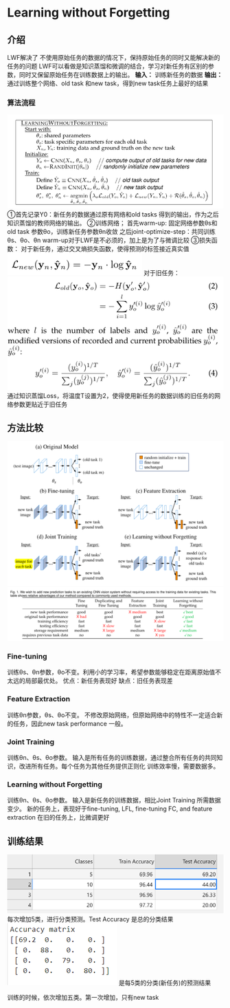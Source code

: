 # Learning without Forgetting
## 介绍
LWF解决了  不使用原始任务的数据的情况下，保持原始任务的同时又能解决新的任务的问题
LWF可以看做是知识蒸馏和微调的结合，学习对新任务有区别的参数，同时又保留原始任务在训练数据上的输出。
**输入：** 训练新任务的数据
**输出：**  通过训练整个网络、old task 和new task，得到new task任务上最好的结果

### 算法流程
![](https://raw.githubusercontent.com/LIUQI-creat/pic/main/20221115215019.png)
 ①首先记录Y0：新任务的数据通过原有网络和old tasks 得到的输出，作为之后知识蒸馏的教师网络的输出。
 ②训练网络；
	 首先warm-up: 固定网络参数θs和old task 参数θo，训练新任务参数θn收敛
	 之后joint-optimize-step：共同训练θs、θo、θn
	 warm-up对于LWF是不必须的，加上是为了与微调比较
③损失函数：
对于新任务，通过交叉熵损失函数，使得预测的标签接近真实值
![](https://raw.githubusercontent.com/LIUQI-creat/pic/main/20221115215928.png)
对于旧任务：
![](https://raw.githubusercontent.com/LIUQI-creat/pic/main/20221115220044.png)
通过知识蒸馏Loss，将温度T设置为2，使得使用新任务的数据训练的旧任务的网络参数更贴近于旧任务

## 方法比较
![](https://raw.githubusercontent.com/LIUQI-creat/pic/main/20221115221854.png)
![](https://raw.githubusercontent.com/LIUQI-creat/pic/main/20221115222309.png)
### Fine-tuning
训练θs、θn参数，θo不变。利用小的学习率，希望参数能够稳定在距离原始值不太远的局部最优处。
优点：新任务表现好
缺点：旧任务表现差

### Feature Extraction
训练θn参数，θs、θo不变。
不修改原始网络，但原始网络中的特性不一定适合新的任务，因此new task performance 一般。

### Joint Training
训练θn、θs、θo参数。
输入是所有任务的训练数据，通过整合所有任务的共同知识，改进所有任务。每个任务为其他任务提供正则化
训练效率慢，需要数据多。

### Learning without Forgetting
训练θn、θs、θo参数。
输入是新任务的训练数据，相比Joint Training 所需数据变少。
新的任务上，表现好于fine-tuning, LFL, fine-tuning FC, and feature extraction
在旧的任务上，比微调更好

## 训练结果
![](https://raw.githubusercontent.com/LIUQI-creat/pic/main/20221116120228.png)
每次增加5类，进行分类预测。Test Accuracy 是总的分类结果
![](https://raw.githubusercontent.com/LIUQI-creat/pic/main/20221116120402.png)
是每5类的分类(新任务)的预测结果

训练的时候，依次增加五类。第一次增加，只有new task

<!--stackedit_data:
eyJoaXN0b3J5IjpbLTM2MzI2NzcwOSwtNTEyMzczODA2LDEzMj
Y1NjQ3OTUsLTE2NDExNzQwOSwxMjc2MDIyOTIsMjA0MzI4NTY5
OSwtMTUxOTU0MTI5MSw4OTg4NjE3NTcsMTc0NTEzNjU0OCwtNT
M0NzM4NTkwLDE2MzM2NDEzMDJdfQ==
-->